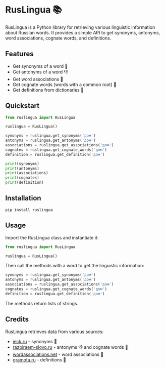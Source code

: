 # RusLingua 📚

RusLingua is a Python library for retrieving various linguistic information about Russian words. It provides a simple API to get synonyms, antonyms, word associations, cognate words, and definitions.

## Features

- Get synonyms of a word 👥
- Get antonyms of a word 👎
- Get word associations 💭
- Get cognate words (words with a common root) 🌳
- Get definitions from dictionaries 📖

## Quickstart

```python
from ruslingua import RusLingua

ruslingua = RusLingua()

synonyms = ruslingua.get_synonyms('дом')
antonyms = ruslingua.get_antonyms('дом')
associations = ruslingua.get_associations('дом')
cognates = ruslingua.get_cognate_words('дом')  
definition = ruslingua.get_definition('дом')

print(synonyms)  
print(antonyms)
print(associations)
print(cognates)
print(definition)
```

## Installation 

```
pip install ruslingua
```

## Usage

Import the RusLingua class and instantiate it:

```python
from ruslingua import RusLingua

ruslingua = RusLingua()
```

Then call the methods with a word to get the linguistic information:

```python 
synonyms = ruslingua.get_synonyms('дом')
antonyms = ruslingua.get_antonyms('дом')
associations = ruslingua.get_associations('дом')
cognates = ruslingua.get_cognate_words('дом')
definition = ruslingua.get_definition('дом') 
```

The methods return lists of strings.

## Credits 

RusLingua retrieves data from various sources:

- [jeck.ru](https://jeck.ru) - synonyms 👥
- [razbiraem-slovo.ru](https://razbiraem-slovo.ru) - antonyms 👎 and cognate words 🌳
- [wordassociations.net](https://wordassociations.net) - word associations 💭
- [gramota.ru](https://gramota.ru) - definitions 📖
